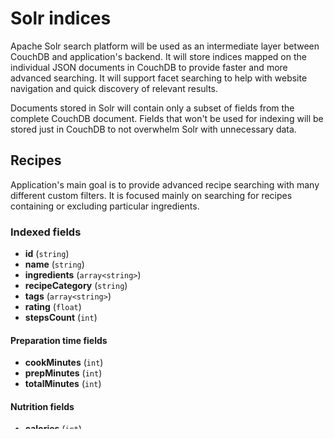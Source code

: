 # Solr indices

Apache Solr search platform will be used as an intermediate layer between CouchDB and application's backend. It will store indices mapped on the individual JSON documents in CouchDB to provide faster and more advanced searching. It will support facet searching to help with website navigation and quick discovery of relevant results.

Documents stored in Solr will contain only a subset of fields from the complete CouchDB document. Fields that won't be used for indexing will be stored just in CouchDB to not overwhelm Solr with unnecessary data.

## Recipes

Application's main goal is to provide advanced recipe searching with many different custom filters. It is focused mainly on searching for recipes containing or excluding particular ingredients. 

### Indexed fields

- **id** (`string`)
- **name** (`string`)
- **ingredients** (`array<string>`)
- **recipeCategory** (`string`)
- **tags** (`array<string>`)
- **rating** (`float`)
- **stepsCount** (`int`)

#### Preparation time fields

- **cookMinutes** (`int`)
- **prepMinutes** (`int`)
- **totalMinutes** (`int`)

#### Nutrition fields

- **calories** (`int`)

- **fat** (`float`)
- **saturatedFat** (`float`)
- **cholesterol** (`float`)
- **sodium** (`float`)
- **carbohydrate** (`float`)
- **fiber** (`float`)
- **sugar** (`float`)
- **protein** (`float`)

## Ingredients

Indexing of recipe ingredients can be used for fast searching through all known ingredients during search ingredients specification. Various matching patterns can be used to offer all ingredients the user might consider using for recipe search. Once the ingredient is selected, it can be hovered and a corresponding thumbnail image should be displayed.

### Indexed fields

- **id** (`string`)
- **label** (`string`)
- **thumbnail** (`string`)
